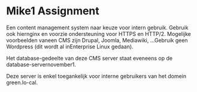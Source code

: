 # Mike1 Assignment 

Een content management system naar keuze voor intern gebruik. Gebruik ook hiernginx en voorzie ondersteuning voor HTTPS en HTTP/2. Mogelijke voorbeelden vaneen CMS zijn Drupal, Joomla, Mediawiki, ...Gebruik geen Wordpress (dit wordt al inEnterprise Linux gedaan).

Het database-gedeelte van deze CMS server staat eveneens op de database-servernovember1.


Deze server is enkel toegankelijk voor interne gebruikers van het domein green.lo-cal.